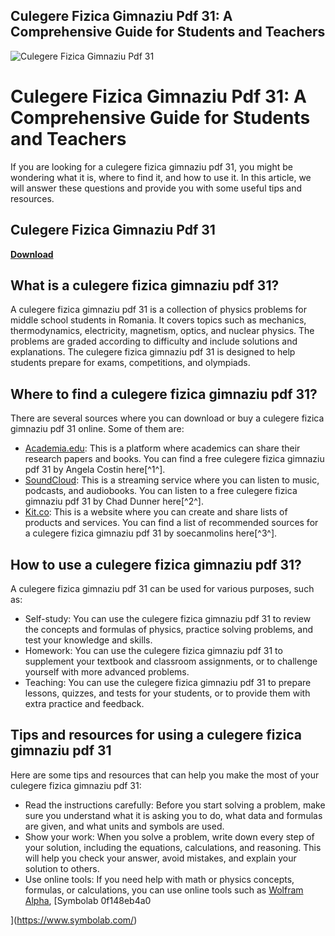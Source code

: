## Culegere Fizica Gimnaziu Pdf 31: A Comprehensive Guide for Students and Teachers

 
![Culegere Fizica Gimnaziu Pdf 31](https://encrypted-tbn0.gstatic.com/images?q=tbn:ANd9GcRAJM2ykboBaevH8mMosYVJ-rvY4HmEBRXugL7QH_m5i4Xl2iIG7Jx_e2I)

 
# Culegere Fizica Gimnaziu Pdf 31: A Comprehensive Guide for Students and Teachers
  
If you are looking for a culegere fizica gimnaziu pdf 31, you might be wondering what it is, where to find it, and how to use it. In this article, we will answer these questions and provide you with some useful tips and resources.
 
## Culegere Fizica Gimnaziu Pdf 31


[**Download**](https://www.google.com/url?q=https%3A%2F%2Ftiurll.com%2F2tKQDU&sa=D&sntz=1&usg=AOvVaw2qTbsw0iYhrJiuqw-lQUWQ)

  
## What is a culegere fizica gimnaziu pdf 31?
  
A culegere fizica gimnaziu pdf 31 is a collection of physics problems for middle school students in Romania. It covers topics such as mechanics, thermodynamics, electricity, magnetism, optics, and nuclear physics. The problems are graded according to difficulty and include solutions and explanations. The culegere fizica gimnaziu pdf 31 is designed to help students prepare for exams, competitions, and olympiads.
  
## Where to find a culegere fizica gimnaziu pdf 31?
  
There are several sources where you can download or buy a culegere fizica gimnaziu pdf 31 online. Some of them are:
  
- [Academia.edu](https://www.academia.edu/41739749/Culegere_Fizica_Clasa_a_VI_VIII_pdf_pdf): This is a platform where academics can share their research papers and books. You can find a free culegere fizica gimnaziu pdf 31 by Angela Costin here[^1^].
- [SoundCloud](https://soundcloud.com/chad-dunner/culegere-fizica-gimnaziu-pdf-31): This is a streaming service where you can listen to music, podcasts, and audiobooks. You can listen to a free culegere fizica gimnaziu pdf 31 by Chad Dunner here[^2^].
- [Kit.co](https://kit.co/soecanmolins/culegere-fizica-gimnaziu-pdf-31-free/culegere-fizica-gimn): This is a website where you can create and share lists of products and services. You can find a list of recommended sources for a culegere fizica gimnaziu pdf 31 by soecanmolins here[^3^].

## How to use a culegere fizica gimnaziu pdf 31?
  
A culegere fizica gimnaziu pdf 31 can be used for various purposes, such as:

- Self-study: You can use the culegere fizica gimnaziu pdf 31 to review the concepts and formulas of physics, practice solving problems, and test your knowledge and skills.
- Homework: You can use the culegere fizica gimnaziu pdf 31 to supplement your textbook and classroom assignments, or to challenge yourself with more advanced problems.
- Teaching: You can use the culegere fizica gimnaziu pdf 31 to prepare lessons, quizzes, and tests for your students, or to provide them with extra practice and feedback.

## Tips and resources for using a culegere fizica gimnaziu pdf 31
  
Here are some tips and resources that can help you make the most of your culegere fizica gimnaziu pdf 31:

- Read the instructions carefully: Before you start solving a problem, make sure you understand what it is asking you to do, what data and formulas are given, and what units and symbols are used.
- Show your work: When you solve a problem, write down every step of your solution, including the equations, calculations, and reasoning. This will help you check your answer, avoid mistakes, and explain your solution to others.
- Use online tools: If you need help with math or physics concepts, formulas, or calculations, you can use online tools such as [Wolfram Alpha](https://www.wolframalpha.com/), [Symbolab 0f148eb4a0


](https://www.symbolab.com/)
